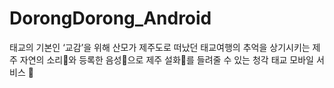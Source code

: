 # DorongDorong_Android
태교의 기본인 ‘교감’을 위해 산모가 제주도로 떠났던 태교여행의 추억을 상기시키는 제주 자연의 소리🎵와 등록한 음성👄으로 제주 설화📘를 들려줄 수 있는 청각 태교 모바일 서비스 👼
